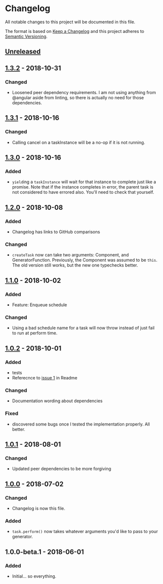# Changelog
All notable changes to this project will be documented in this file.

The format is based on [Keep a Changelog](http://keepachangelog.com/en/1.0.0/)
and this project adheres to [Semantic Versioning](http://semver.org/spec/v2.0.0.html).

## [Unreleased]
[Unreleased]: https://github.com/happycollision/angular-concurrency/compare/v1.3.2...HEAD


## [1.3.2] - 2018-10-31
### Changed
- Loosened peer dependency requirements. I am not using anything from @angular aside from linting, so there is actually no need for those dependencies.

[1.3.2]: https://github.com/happycollision/angular-concurrency/compare/v1.3.1...v1.3.2

## [1.3.1] - 2018-10-16
### Changed
- Calling cancel on a taskInstance will be a no-op if it is not running.

[1.3.1]: https://github.com/happycollision/angular-concurrency/compare/v1.3.0...v1.3.1

## [1.3.0] - 2018-10-16
### Added
- `yield`ing a `taskInstance` will wait for that instance to complete just like a promise. Note that if the instance completes in error, the parent task is not considered to have errored also. You'll need to check that yourself.

[1.3.0]: https://github.com/happycollision/angular-concurrency/compare/v1.2.0...v1.3.0

## [1.2.0] - 2018-10-08
### Added
- Changelog has links to GitHub comparisons

### Changed
- `createTask` now can take two arguments: Component, and GeneratorFunction. Previously, the Component was assumed to be `this`. The old version still works, but the new one typechecks better.

[1.2.0]: https://github.com/happycollision/angular-concurrency/compare/v1.1.0...v1.2.0

## [1.1.0] - 2018-10-02
### Added
- Feature: Enqueue schedule
### Changed
- Using a bad schedule name for a task will now throw instead of just fail to run at perform time.

[1.1.0]: https://github.com/happycollision/angular-concurrency/compare/v1.0.2...v1.1.0

## [1.0.2] - 2018-10-01
### Added
- tests
- Referecnce to [issue 1](https://github.com/happycollision/angular-concurrency/issues/1) in Readme
### Changed
- Documentation wording about dependencies
### Fixed
- discovered some bugs once I tested the implementation properly. All better.

[1.0.2]: https://github.com/happycollision/angular-concurrency/compare/v1.0.1...v1.0.2

## [1.0.1] - 2018-08-01
### Changed
- Updated peer dependencies to be more forgiving

[1.0.1]: https://github.com/happycollision/angular-concurrency/compare/v1.0.0...v1.0.1

## [1.0.0] - 2018-07-02
### Changed
- Changelog is now this file.

### Added
- `task.perform()` now takes whatever arguments you'd like to pass to your generator.

[1.0.0]: https://github.com/happycollision/angular-concurrency/compare/v1.0.0-beta.1...v1.0.0

## 1.0.0-beta.1 - 2018-06-01
### Added
- Initial... so everything.
